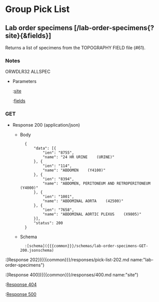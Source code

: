 # Group Pick List

## Lab order specimens [/lab-order-specimens{?site}{&fields}]

Returns a list of specimens from the TOPOGRAPHY FIELD file (#61).

### Notes

ORWDLR32 ALLSPEC

+ Parameters

    :[site]({{{common}}}/parameters/site.md)

    :[fields]({{{common}}}/parameters/fields.md)

### GET

+ Response 200 (application/json)

    + Body

            {
                "data": [{
                    "ien": "8755",
                    "name": "24 HR URINE    (URINE)"
                }, {
                    "ien": "114",
                    "name": "ABDOMEN    (Y4100)"
                }, {
                    "ien": "8394",
                    "name": "ABDOMEN, PERITONEUM AND RETROPERITONEUM    (Y4000)"
                }, {
                    "ien": "1001",
                    "name": "ABDOMINAL AORTA    (42500)"
                }, {
                    "ien": "7658",
                    "name": "ABDOMINAL AORTIC PLEXUS    (X9805)"
                }],
                "status": 200
            }

    + Schema

            :[schema]({{{common}}}/schemas/lab-order-specimens-GET-200.jsonschema)

:[Response 202]({{{common}}}/responses/pick-list-202.md name:"lab-order-specimens")

:[Response 400]({{{common}}}/responses/400.md name:"site")

:[Response 404]({{{common}}}/responses/404.md)

:[Response 500]({{{common}}}/responses/500.md)


